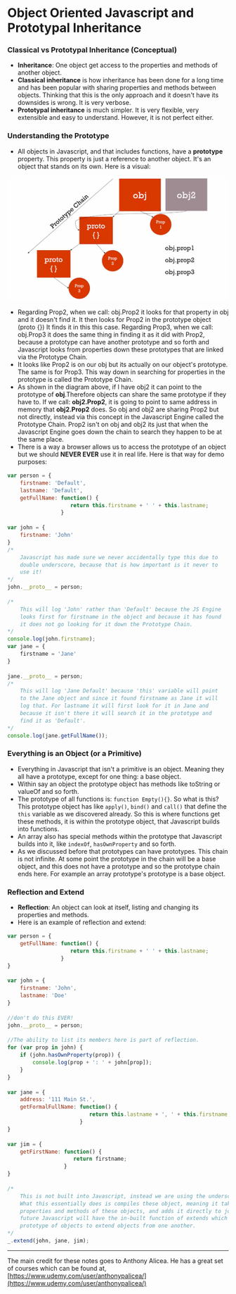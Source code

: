 # Object Oriented Javascript and Prototypal Inheritance

### Classical vs Prototypal Inheritance \(Conceptual\)

* **Inheritance**: One object get access to the properties and methods of another object.
* **Classical inheritance** is how inheritance has been done for a long time and has been popular with sharing properties and methods between objects. Thinking that this is the only approach and it doesn't have its downsides is wrong. It is very verbose.
* **Prototypal inheritance** is much simpler. It is very flexible, very extensible and easy to understand. However, it is not perfect either.

### Understanding the Prototype

* All objects in Javascript, and that includes functions, have a **prototype** property. This property is just a reference to another object. It's an object that stands on its own. Here is a visual:

![](/assets/PrototypeChainDiagram.png)

* Regarding Prop2, when we call: obj.Prop2 it looks for that property in obj and it doesn't find it. It then looks for Prop2 in the prototype object \(proto {}\) It finds it in this this case. Regarding Prop3, when we call: obj.Prop3 it does the same thing in finding it as it did with Prop2, because a prototype can have another prototype and so forth and Javascript looks from properties down these prototypes that are linked via the Prototype Chain.
* It looks like Prop2 is on our obj but its actually on our object's prototype. The same is for Prop3. This way down in searching for properties in the prototype is called the Prototype Chain.
* As shown in the diagram above, if I have obj2 it can point to the prototype of **obj**.Therefore objects can share the same prototype if they have to. If we call: **obj2.Prop2**, it is going to point to same address in memory that **obj2.Prop2** does. So obj and obj2 are sharing Prop2 but not directly, instead via this concept in the Javascript Engine called the Prototype Chain. Prop2 isn't on obj and obj2 its just that when the Javascript Engine goes down the chain to search they happen to be at the same place.
* There is a way a browser allows us to access the prototype of an object but we should **NEVER EVER** use it in real life. Here is that way for demo purposes:

```js
var person = {
    firstname: 'Default',
    lastname: 'Default',
    getFullName: function() {
                    return this.firstname + ' ' + this.lastname;
                 }

var john = {
    firstname: 'John'
}
/*
    Javascript has made sure we never accidentally type this due to
    double underscore, because that is how important is it never to
    use it!
*/
john.__proto__ = person;

/*
    This will log 'John' rather than 'Default' because the JS Engine
    looks first for firstname in the object and because it has found
    it does not go looking for it down the Prototype Chain.
*/
console.log(john.firstname);
var jane = {
    firstname = 'Jane'
}

jane.__proto__ = person;
/*
    This will log 'Jane Default' because 'this' variable will point
    to the Jane object and since it found firstname as Jane it will
    log that. For lastname it will first look for it in Jane and
    because it isn't there it will search it in the prototype and
    find it as 'Default'.
*/
console.log(jane.getFullName());
```

### Everything is an Object \(or a Primitive\)

* Everything in Javascript that isn't a primitive is an object. Meaning they all have a prototype, except for one thing: a base object.
* Within say an object the prototype object has methods like toString or valueOf and so forth.
* The prototype of all functions is: `function Empty(){}`. So what is this? This prototype object has like `apply()`, `bind()` and `call()` that define the `this` variable as we discovered already. So this is where functions get these methods, it is within the prototype object, that Javascript builds into functions.
* An array also has special methods within the prototype that Javascript builds into it, like `indexOf`, `hasOwnProperty` and so forth.
* As we discussed before that prototypes can have prototypes. This chain is not infinite. At some point the prototype in the chain will be a base object, and this does not have a prototype and so the prototype chain ends here. For example an array prototype's prototype is a base object.

### Reflection and Extend

* **Reflection**: An object can look at itself, listing and changing its properties and methods.
* Here is an example of reflection and extend:

```js
var person = {
    getFullName: function() {
                    return this.firstname + ' ' + this.lastname;
                 }
}

var john = {
    firstname: 'John',
    lastname: 'Doe'
}

//don't do this EVER!
john.__proto__ = person;

//The ability to list its members here is part of reflection.
for (var prop in john) {
    if (john.hasOwnProperty(prop)) {
        console.log(prop + ': ' + john[prop]);
    }
}

var jane = {
    address: '111 Main St.',
    getFormalFullName: function() {
                          return this.lastname + ', ' + this.firstname;
                       }
}

var jim = {
    getFirstName: function() {
                     return firstname;
                  }
}

/*
    This is not built into Javascript, instead we are using the underscore.js framework.
    What this essentially does is compiles these object, meaning it takes all the
    properties and methods of these objects, and adds it directly to john. In the
    future Javascript will have the in-built function of extends which sets the
    prototype of objects to extend objects from one another.
*/
_.extend(john, jane, jim);
```

---

The main credit for these notes goes to Anthony Alicea. He has a great set of courses which can be found at, [https://www.udemy.com/user/anthonypalicea/](https://www.udemy.com/user/anthonypalicea/)

